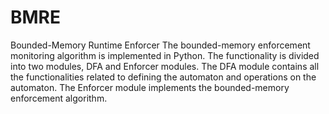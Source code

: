 # BMRE
Bounded-Memory Runtime Enforcer
The bounded-memory enforcement monitoring algorithm is implemented in Python. The functionality is divided into two modules, DFA and  Enforcer modules. The DFA module contains all the functionalities related to defining the automaton and operations on the automaton. The Enforcer module implements the bounded-memory enforcement algorithm.
